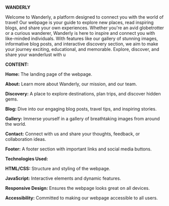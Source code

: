 **WANDERLY**

Welcome to Wanderly, a platform designed to connect you with the world
of travel! Our webpage is your guide to explore new places, read
inspiring blogs, and share your own experiences. Whether you're an avid
globetrotter or a curious wanderer, Wanderly is here to inspire and
connect you with like-minded individuals. With features like our gallery
of stunning images, informative blog posts, and interactive discovery
section, we aim to make your journey exciting, educational, and
memorable. Explore, discover, and share your wanderlust with u

**CONTENT:**

**Home:** The landing page of the webpage.

**About:** Learn more about Wanderly, our mission, and our team.

**Discovery:** A place to explore destinations, plan trips, and discover
hidden gems.

**Blog:** Dive into our engaging blog posts, travel tips, and inspiring
stories.

**Gallery:** Immerse yourself in a gallery of breathtaking images from
around the world.

**Contact:** Connect with us and share your thoughts, feedback, or
collaboration ideas.

**Footer:** A footer section with important links and social media
buttons.

**Technologies Used:**

**HTML/CSS:** Structure and styling of the webpage.

**JavaScript:** Interactive elements and dynamic features.

**Responsive Design:** Ensures the webpage looks great on all devices.

**Accessibility:** Committed to making our webpage accessible to all
users.
